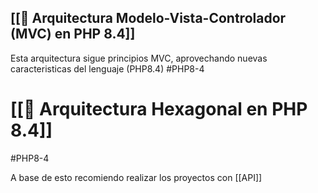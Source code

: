 
## [[📌 Arquitectura Modelo-Vista-Controlador (MVC) en PHP 8.4]]

Esta arquitectura sigue principios MVC, aprovechando nuevas caracteristicas del lenguaje (PHP8.4) #PHP8-4 

# [[📌 Arquitectura Hexagonal en PHP 8.4]]
#PHP8-4 

A base de esto recomiendo realizar los proyectos con [[API]]